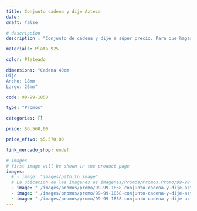 ```yaml
---
title: Conjunto cadena y dije Azteca
date: 
draft: false

# descripcion
description : "Conjunto de cadena y dije a súper precio. Para que hagas los regalos más lindos y de la mejor calidad. Todo en plata 925. "

materials: Plata 925

color: Plateado

dimensions: "Cadena 40cm 
Dije
Ancho: 18mm 
Largo: 26mm"

code: 99-99-1858

type: "Promos"

categories: []

price: $6.560,00

price_eftvo: $5.570,00

link_mercado_shop: undef

# Images
# first image will be shown in the product page
images:
  # - image: "images/path_to_image"
  # La ubicacion de las imagenes es imagenes/Promos/Promos.Promo/99-99-1858-conjunto-cadena-y-dije-azteca
  - image: "./images/promos/promo/99-99-1858-conjunto-cadena-y-dije-azteca_a.jpg"
  - image: "./images/promos/promo/99-99-1858-conjunto-cadena-y-dije-azteca_b.jpg"
  - image: "./images/promos/promo/99-99-1858-conjunto-cadena-y-dije-azteca_c.jpg"
---
```


